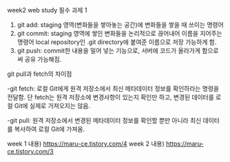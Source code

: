 week2
web study 필수 과제 1

1) git add: staging 영역(변화들을 쌓아놓는 공간)에 변화들을 쌓을 때 쓰이는 명령어
2) git commit: staging 영역에 쌓인 변화들을 논리적으로 끊어내어 이름을 지어주는 명령어
                local repository인 .git directory에 붙여준 이름으로 저장 가능하게 함.
3) git push: commit한 내용을 밀어 넣는 기능으로, 서버에 코드가 올라가게 함으로써 공유 가능해짐.

git pull과 fetch의 차이점

-git fetch: 로컬 Git에게 원격 저장소에서 최신 메타데이터 정보를 확인하라는 명령을 전달함. 단 fetch는 원격 저장소에 변경사항이 있는지 확인만 하고, 변경된 데이터를 로컬 Git에 실제로 가져오지는 않음.

-git pull: 원격 저장소에서 변경된 메타데이터 정보를 확인할 뿐만 아니라 최신 데이터를 복사하여 로컬 Git에 가져옴.


week 1 내용) <https://maru-ce.tistory.com/4>
week 2 내용) <https://maru-ce.tistory.com/3>





